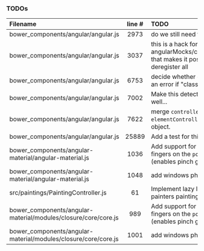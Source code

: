 ### TODOs
| Filename | line # | TODO
|:------|:------:|:------
| bower_components/angular/angular.js | 2973 | do we still need this?
| bower_components/angular/angular.js | 3037 | this is a hack for angularMocks/clearDataCache that makes it possible to deregister all
| bower_components/angular/angular.js | 6753 | decide whether or not to throw an error if "class"
| bower_components/angular/angular.js | 7002 | Make this detect MathML as well...
| bower_components/angular/angular.js | 7622 | merge `controllers` and `elementControllers` into single object.
| bower_components/angular/angular.js | 25889 | Add a test for this case
| bower_components/angular-material/angular-material.js | 1036 | Add support for multiple fingers on the `pointer` object (enables pinch gesture)
| bower_components/angular-material/angular-material.js | 1048 | add windows phone to this
| src/paintings/PaintingController.js | 61 | Implement lazy loading for a painters painting thumbs
| bower_components/angular-material/modules/closure/core/core.js | 989 | Add support for multiple fingers on the `pointer` object (enables pinch gesture)
| bower_components/angular-material/modules/closure/core/core.js | 1001 | add windows phone to this